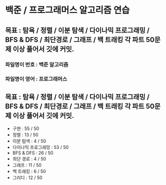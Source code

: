 
# 백준 / 프로그래머스 알고리즘 연습

## 목표 : 탐욕 / 정렬 / 이분 탐색 / 다이나믹 프로그래밍 / BFS & DFS / 최단경로 / 그래프 / 백 트래킹  각 파트 50문제 이상 풀어서 깃에 커밋.

### 파일명이 번호 : 백준 알고리즘
### 파일명이 영어 : 프로그래머스


## 목표 : 탐욕 / 정렬 / 이분 탐색 / 다이나믹 프로그래밍 / BFS & DFS / 최단경로 / 그래프 / 백 트래킹  각 파트 50문제 이상 풀어서 깃에 커밋.


- 구현              : 55 / 50
- 정렬              : 13 / 50
- 이분 탐색          : 4 / 50
- 다이나믹 프로그래밍   : 53 / 50
- BFS & DFS        : 26 / 50
- 최단 경로          : 4 / 50
- 그래프             : 11 / 50
- 백 트래킹          : 6 / 50
- 그리디             : 12 / 50


